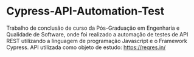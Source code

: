 # Cypress-API-Automation-Test
Trabalho de conclusão de curso da Pós-Graduação em Engenharia e Qualidade de Software, onde foi realizado a automação de testes de API REST utilizando a linguagem de programação Javascript e o Framework Cypress. API utilizada como objeto de estudo: https://reqres.in/
